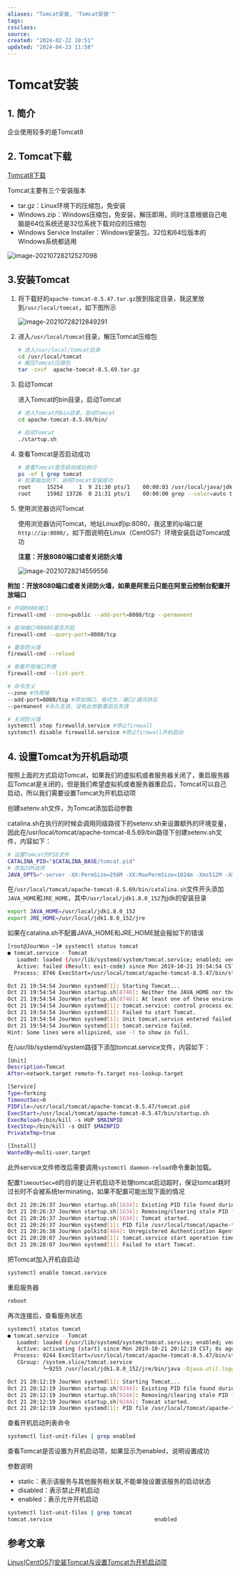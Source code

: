 ```yaml
---
aliases: "Tomcat安装, 'Tomcat安装'"
tags: 
cssclass:
source:
created: "2024-02-22 10:51"
updated: "2024-04-23 11:58"
---
```

# Tomcat安装

## 1. 简介

企业使用较多的是Tomcat8

## 2. Tomcat下载

[Tomcat8下载](https://tomcat.apache.org/download-80.cgi)

Tomcat主要有三个安装版本

- tar.gz：Linux环境下的压缩包，免安装
- Windows.zip：Windows压缩包，免安装，解压即用，同时注意根据自己电脑是64位系统还是32位系统下载对应的压缩包
- Windows Service Installer：Windows安装包，32位和64位版本的Windows系统都适用

![image-20210728212527098](https://cdn.jsdelivr.net/gh/MrJackC/PicGoImages/other/202404231155454.png)

## 3.安装Tomcat

1. 将下载好的`apache-tomcat-8.5.47.tar.gz`放到指定目录，我这里放到`/usr/local/tomcat`，如下图所示

   ![image-20210728212849291](https://cdn.jsdelivr.net/gh/MrJackC/PicGoImages/other/202404231155496.png)

2. 进入`/usr/local/tomcat`目录，解压Tomcat压缩包

   ```sh
   # 进入/usr/local/tomcat目录
   cd /usr/local/tomcat
   # 解压Tomcat压缩包
   tar -zxvf  apache-tomcat-8.5.69.tar.gz 
   ```

3. 启动Tomcat

   进入Tomcat的bin目录，启动Tomcat

   ```sh
   # 进入Tomcat的bin目录，启动Tomcat
   cd apache-tomcat-8.5.69/bin/
   
   # 启动Tomcat
   ./startup.sh
   ```

4. 查看Tomcat是否启动成功

   ```sh
   # 查看Tomcat是否启动成功执行
   ps -ef | grep tomcat
   # 如果输出如下，说明Tomcat安装成功
   root     15254     1  9 21:30 pts/1    00:00:03 /usr/local/java/jdk1.8.0_181/jre/bin/java -Djava.util.logging.config.file=/usr/local/tomcat/apache-tomcat-8.5.69/conf/log
   root     15982 13726  0 21:31 pts/1    00:00:00 grep --color=auto tomcat
   
   ```

5. 使用浏览器访问Tomcat

    使用浏览器访问Tomcat，地址Linux的ip:8080，我这里的ip端口是`http://ip:8080/`，如下图说明在Linux（CentOS7）环境安装启动Tomcat成功

   **注意：开放8080端口或者关闭防火墙**

   ![image-20210728214559556](https://cdn.jsdelivr.net/gh/MrJackC/PicGoImages/other/202404231155524.png)

**附加：开放8080端口或者关闭防火墙，如果是阿里云只能在阿里云控制台配置开放端口**

```sh
# 开启8080端口
firewall-cmd --zone=public --add-port=8080/tcp --permanent

# 查询端口号8080是否开启
firewall-cmd --query-port=8080/tcp

# 重启防火墙
firewall-cmd --reload

# 查看开放端口列表
firewall-cmd --list-port

# 命令含义
--zone #作用域
--add-port=8080/tcp #添加端口，格式为：端口/通讯协议
--permanent #永久生效，没有此参数重启后失效

# 关闭防火墙
systemctl stop firewalld.service #停止firewall
systemctl disable firewalld.service #禁止firewall开机启动
```

## 4. 设置Tomcat为开机启动项

按照上面的方式启动Tomcat，如果我们的虚拟机或者服务器关闭了，重启服务器后Tomcat是关闭的，但是我们希望虚拟机或者服务器重启后，Tomcat可以自己启动，所以我们需要设置Tomcat为开机启动项

创建setenv.sh文件，为Tomcat添加启动参数

catalina.sh在执行的时候会调用同级路径下的setenv.sh来设置额外的环境变量，因此在/usr/local/tomcat/apache-tomcat-8.5.69/bin路径下创建setenv.sh文件，内容如下：

```sh
# 设置Tomcat的PID文件
CATALINA_PID="$CATALINA_BASE/tomcat.pid"
# 添加JVM选项
JAVA_OPTS="-server -XX:PermSize=256M -XX:MaxPermSize=1024m -Xms512M -Xmx1024M -XX:MaxNewSize=256m"
```

在`/usr/local/tomcat/apache-tomcat-8.5.69/bin/catalina.sh`文件开头添加`JAVA_HOME`和`JRE_HOME`，其中`/usr/local/jdk1.8.0_152`为jdk的安装目录

```sh
export JAVA_HOME=/usr/local/jdk1.8.0_152
export JRE_HOME=/usr/local/jdk1.8.0_152/jre
```

如果在catalina.sh不配置JAVA_HOME和JRE_HOME就会报如下的错误

```sh
[root@JourWon ~]# systemctl status tomcat
● tomcat.service - Tomcat
   Loaded: loaded (/usr/lib/systemd/system/tomcat.service; enabled; vendor preset: disabled)
   Active: failed (Result: exit-code) since Mon 2019-10-21 19:54:54 CST; 6s ago
  Process: 8746 ExecStart=/usr/local/tomcat/apache-tomcat-8.5.47/bin/startup.sh (code=exited, status=1/FAILURE)

Oct 21 19:54:54 JourWon systemd[1]: Starting Tomcat...
Oct 21 19:54:54 JourWon startup.sh[8746]: Neither the JAVA_HOME nor the JRE_...d
Oct 21 19:54:54 JourWon startup.sh[8746]: At least one of these environment ...m
Oct 21 19:54:54 JourWon systemd[1]: tomcat.service: control process exited,...=1
Oct 21 19:54:54 JourWon systemd[1]: Failed to start Tomcat.
Oct 21 19:54:54 JourWon systemd[1]: Unit tomcat.service entered failed state.
Oct 21 19:54:54 JourWon systemd[1]: tomcat.service failed.
Hint: Some lines were ellipsized, use -l to show in full.
```

在/usr/lib/systemd/system路径下添加tomcat.service文件，内容如下：

```sh
[Unit]
Description=Tomcat
After=network.target remote-fs.target nss-lookup.target

[Service]
Type=forking
TimeoutSec=0
PIDFile=/usr/local/tomcat/apache-tomcat-8.5.47/tomcat.pid
ExecStart=/usr/local/tomcat/apache-tomcat-8.5.47/bin/startup.sh
ExecReload=/bin/kill -s HUP $MAINPID
ExecStop=/bin/kill -s QUIT $MAINPID
PrivateTmp=true

[Install]
WantedBy=multi-user.target
```

此外service文件修改后需要调用`systemctl daemon-reload`命令重新加载。

配置`TimeoutSec=0`的目的是让开机启动不处理tomcat启动超时，保证tomcat耗时过长时不会被系统terminating，如果不配置可能出现下面的情况

```sh
Oct 21 20:26:37 JourWon startup.sh[1634]: Existing PID file found during start.
Oct 21 20:26:37 JourWon startup.sh[1634]: Removing/clearing stale PID file.
Oct 21 20:26:37 JourWon startup.sh[1634]: Tomcat started.
Oct 21 20:26:37 JourWon systemd[1]: PID file /usr/local/tomcat/apache-tomcat-8.5.47/tomcat.pid not readable (yet?) after start.
Oct 21 20:26:38 JourWon polkitd[464]: Unregistered Authentication Agent for unix-process:1628:19013 (system bus name :1.23, object path /org/freedesktop/PolicyKit1/AuthenticationAgent, loca
Oct 21 20:28:07 JourWon systemd[1]: tomcat.service start operation timed out. Terminating.
Oct 21 20:28:07 JourWon systemd[1]: Failed to start Tomcat.

```

把Tomcat加入开机自启动

```sh
systemctl enable tomcat.service
```

重启服务器

```sh
reboot
```

再次连接后，查看服务状态

```sh
systemctl status tomcat
● tomcat.service - Tomcat
   Loaded: loaded (/usr/lib/systemd/system/tomcat.service; enabled; vendor preset: disabled)
   Active: activating (start) since Mon 2019-10-21 20:12:19 CST; 8s ago
  Process: 9244 ExecStart=/usr/local/tomcat/apache-tomcat-8.5.47/bin/startup.sh (code=exited, status=0/SUCCESS)
   CGroup: /system.slice/tomcat.service
           └─9255 /usr/local/jdk1.8.0_152/jre/bin/java -Djava.util.logging.config.file=/usr/local/tomcat/apache-tomcat-8.5.47/conf/logging.properties -Djava.util.logging.manager=org.apac...

Oct 21 20:12:19 JourWon systemd[1]: Starting Tomcat...
Oct 21 20:12:19 JourWon startup.sh[9244]: Existing PID file found during start.
Oct 21 20:12:19 JourWon startup.sh[9244]: Removing/clearing stale PID file.
Oct 21 20:12:19 JourWon startup.sh[9244]: Tomcat started.
Oct 21 20:12:19 JourWon systemd[1]: PID file /usr/local/tomcat/apache-tomcat-8.5.47/tomcat.pid not readable (yet?) after start.
```

查看开机启动列表命令

```sh
systemctl list-unit-files | grep enabled
```

查看Tomcat是否设置为开机启动项，如果显示为enabled，说明设置成功

参数说明

- static：表示该服务与其他服务相关联,不能单独设置该服务的启动状态
- disabled：表示禁止开机启动
- enabled：表示允许开机启动

```sh
systemctl list-unit-files | grep tomcat
tomcat.service                                enabled
```

## 参考文章

[Linux(CentOS7)安装Tomcat与设置Tomcat为开机启动项](https://thinkwon.blog.csdn.net/article/details/102717537)


